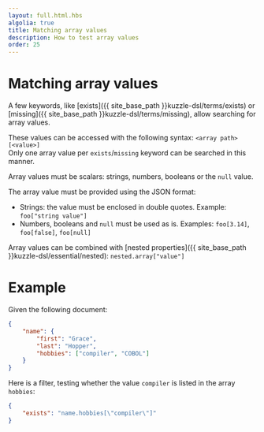 ```yaml
---
layout: full.html.hbs
algolia: true
title: Matching array values
description: How to test array values
order: 25
---
```


# Matching array values

A few keywords, like [exists]({{ site_base_path }}kuzzle-dsl/terms/exists) or [missing]({{ site_base_path }}kuzzle-dsl/terms/missing), allow searching for array values.

These values can be accessed with the following syntax: `<array path>[<value>]`  
Only one array value per `exists`/`missing` keyword can be searched in this manner.

Array values must be scalars: strings, numbers, booleans or the `null` value.

The array value must be provided using the JSON format:

* Strings: the value must be enclosed in double quotes. Example: `foo["string value"]`
* Numbers, booleans and `null` must be used as is. Examples: `foo[3.14]`, `foo[false]`, `foo[null]`


Array values can be combined with [nested properties]({{ site_base_path }}kuzzle-dsl/essential/nested): `nested.array["value"]`

# Example

Given the following document:

```json
{
    "name": {
        "first": "Grace",
        "last": "Hopper",
        "hobbies": ["compiler", "COBOL"]
    }
}
```

Here is a filter, testing whether the value `compiler` is listed in the array `hobbies`:

```json
{
    "exists": "name.hobbies[\"compiler\"]"
}
```
